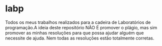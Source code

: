 # labp
Todos os meus trabalhos realizados para a cadeira de Laboratórios de programação.A ideia deste repositório NÃO É promover o plágio, mas sim promover as minhas resoluções para que possa ajudar alguém que necessite de ajuda. Nem todas as resoluções estão totalmente corretas.

